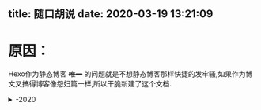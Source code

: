 title: 随口胡说
date: 2020-03-19 13:21:09
---
# 原因：

Hexo作为静态博客 ~~唯一~~ 的问题就是不想静态博客那样快捷的发牢骚,如果作为博文又搞得博客像怨妇篇一样,所以干脆新建了这个文档.
<details>
<summary> -2020</summary>
<details>
<summary> --<span class="heimu">蕉</span>焦灼的六月</summary>

### ---28日

有必要对图片进行压缩了。

刚才试了一下PicGo中的 `picgo-plugin-sharp` 效果十分显著，一张4MB的jpg图片压成Webp之后就只有300kb，而且图片质量几乎不变。

Google分析也很明确指出了,图片太大是得分低的最主要原因：

![](https://img.cyfan.top/pic/postpic/20200628101723.webp)

好在PicGo有这样一插件，以牺牲不到2s的CPU时间换来访客的舒适度还是很划算的。

### ---27日

中考考完了<img src="https://img.cyfan.top/pic/moji/%E9%95%BF%E8%8D%89.png">，忙里偷闲对网站做了很多小更改，比较大的如

- 修改IPFS快速上传与镜像二合一
- 建立CDN介绍页面
- 通过CloudFlareCDNAPI几乎无耗时获取用户侧信息
- 将博客部署成 `travis-ci` ，实现在线更新博客<span class="heimu">省得在学校无法更新博客</span>.[然而比较令人难堪的是，博客nodejs拓展特别多，git上传了将近一个小时，不过接下来更新博客就不用那么麻烦了]<img src="https://travis-ci.com/ChenYFan/blog.svg?branch=master">【以及CloudFlare缓存更新速度有点难堪】

过几天在扯吧，现在回去潜水了<img src="https://img.cyfan.top/pic/moji/huaji.gif">

其实也是方便了我在手机端进行修改，额，不过手机端打字确实不是很舒服，还是电脑为主力。

</details>
<details>
<summary> --痛苦的五月</summary>

#### ---23日

~~WTM~~，GoogleDrive如果用GDindex，正常下载大文件或视频也就算了，下载一个2MB的文件居然要杀毒！神奇算法居然一次杀毒要10秒！！！更令人666的是，大文件不杀毒，小文件杀的的飞起！没杀完直接给404？！？！
最让我无语的是，这个功能取消不了...<img src="https://img.cyfan.top/pic/moji/lh.jpg">
这就导致在16-23日间博客图片迟迟打不开的原因
Workers更是在后台爆异常，严重拖慢了速度。
<img src="https://img.cyfan.top/pic/post/pasted-205.png" height=45% width=45%>
简称：脑阔疼。

目前所有图片已迁移至OneDrive，自己下载速度大概有500kb/s，用的是ODM搭建与Tencent的SCF，好像OneDrive也就5GB，要求不大，能拿来图床就行了，反正视频照样走GDrive。

因为获取到后就直接走302跳转到微软直链下载，效率是差了点，不过比走GDrive（20s）或Github（12s），平均下来只要6s就够了，小图片秒开，况且OneDrive可以映射在Windows里成为一个硬盘，正常做图床还方便修改，足够了。

SCF的收费相当良心，前面免费额度估计是用不完的，反正我又不是拿来做网盘，就是个图床，能走40万GBs100万次，对于我这个小博主来说，基本不太可能，当然，各位大侠手下留情，我似乎没招惹什么人吧。
<img src="https://img.cyfan.top/pic/post/pasted-205.jpg" height=45% width=45%>

换图床的好处就是大大减少了走Githubpages流量，因为我整个博客不带图片只有15MB，可以算作轻巧了。

不过脑子一抽把SCF选到硅谷去了，欸欸欸，下次有空再换到东京香港吧，下周期中考试过了先。



#### ---16日

一个月下来，感觉和池里头那几头大王八一样，整天划水摸鱼。
啊啊啊啊啊啊，29号期中考试啊啊啊啊，我摸鱼的日子又要到头了么？
还有因为疫情原因，我的创新班暑假就放一星期！！！啊啊啊啊啊啊哭了哭了，感觉我要无限拖更了呜呜呜。
我要死了呜呜呜呜呜。
趁死之前把图床换到GoogleDrive直链网盘上，省得走Github和CloudFlare速度太慢了，还浪费Github空间，以下是截图：
替换图床前：
<img src="https://img.cyfan.top/pic/post/pasted-196.jpg" height=45% width=45%>
<img src="https://img.cyfan.top/pic/post/pasted-197.jpg" height=45% width=45%>
<img src="https://img.cyfan.top/pic/post/pasted-198.jpg" height=45% width=45%>
<img src="https://img.cyfan.top/pic/post/pasted-199.jpg" height=45% width=45%>
替换图床后：
<img src="https://img.cyfan.top/pic/post/pasted-200.jpg" height=45% width=45%>
<img src="https://img.cyfan.top/pic/post/pasted-201.jpg" height=45% width=45%>
<img src="https://img.cyfan.top/pic/post/pasted-202.jpg" height=45% width=45%>
<img src="https://img.cyfan.top/pic/post/pasted-203.jpg" height=45% width=45%>
 
我地妈呀，我居然有这么多图片！！！
<img src="https://img.cyfan.top/pic/post/pasted-204.jpg" height=45% width=45%>
幸好早点迁移过来了，(*≧︶≦))(￣▽￣* )ゞ
以后上传走Workers，至少不要走Github就行。


#### ---1日

累累累累，高中生活丰富多彩，五一长假日日忙碌。
求是楼[1]，求是楼，一跃解千愁，问君能有几多愁，恰似一江春水向东流。

[1]求是楼:温中最高的建筑,17层+一天线,目测高度将近100m.
</details>
<details>
<summary> --愚人的四月</summary>

#### ---11日


<img src="https://img.cyfan.top/pic/post/pasted-194.png" height=45% width=45%>

这下连个<kbd>忽略警告，继续访问</kbd>也没有了（つ﹏⊂）


#### ---2日

脑子好多了，就不鸽了，继续<span class="heimu">瞎几把</span>乱扯.

#### ---1日

生病了，不是新冠，就是作死外出淋了雨，感冒了，不咳嗽，有一点点发烧（37.7°C），头痛【一走路就感觉脑壳要裂开了】，手臂疼，手脚冰凉【别说我有没有肺炎，我现在咳都不咳，一咳就脑壳疼】，老是出冷汗，身体不适，博客暂停3天。

今天是愚人节，但我真的没心情和大家开玩笑，谢谢大家体谅。停更期间依旧会回复和添加友链，只不过时间没这么快了，谢谢大家体谅。
</details>
<details>
<summary> --中二的三月</summary>

#### ---23日
<details>
<summary> 塔拉里的故事（源自wikipedia特色词条）</summary>
出生	约1772年

逝世	1798年（约26岁）

职业	军人、街头艺人

塔拉里（法语：Tarrare或Tarare，约1772年－1798年）是位法国军人和艺人，以异乎寻常的饮食习惯闻名。他总是饥肠辘辘，能够吃下海量的肉类。由于父母实在供养不起，所以他十几岁时就离开了家。他与一帮小偷和妓女走遍法国，以招摇撞骗为生。他能吞下软木塞、石头、活的动物，以及满满一篮苹果。凭着这样的“技艺”，塔拉里到达巴黎，成为街头艺人。

第一次反法同盟建立后，塔拉里加入法国革命军。由于军粮无法满足胃口，他会吃掉排水沟甚至垃圾堆中能够找到的任何食物，但即便如此，他的情况还是随饥饿恶化。精疲力尽之下，塔拉里住进医院，工作人员开展一系列医学实验来研究他的食量。在此期间，他一顿就能吃掉15人量的食物，还吃掉了活猫、活蛇、活蜥蜴和小狗，甚至根本没嚼一口就吞掉一条鳗鱼。虽然食量惊人，但塔拉里的体型正常，而且除精神萎靡外也没有表现出任何精神类疾病迹象。

亚历山大·德·博阿尔内将军打算充分利用塔拉里的“才能”充当法国军队信使，先让他吞下文件，穿过敌军战线到达安全地点后再把文件从粪便中拉出来。不幸的是，塔拉里不会说德语，首次上路就被普鲁士军队所擒，受尽折磨后才回到法国军队。

经历这次教训后，塔拉里决定采取任何手段纠正自己的食欲问题，先后服用鸦片酊、烟丸、葡萄醋和水煮蛋。但这些治疗都以失败告终。医生无法让他控制饮食，饥饿的塔拉里会设法溜出医院，在水沟、垃圾堆以及屠夫的商店外搜寻下水，甚至意图喝下医院中其他病人的血，或是吃掉太平间的尸体。院方怀疑他吃掉了一个孩子，因此将塔拉里赶了出去。四年后，他出现在凡尔赛镇，患上严重的肺结核，之后又患上严重腹泻，于不久后去世。

# 童年和早期经历
1772年前后，塔拉里生于法国里昂附近的乡间[1][2][注 1]，具体出生日期已无从考证，甚至连“塔拉里”到底是其真名还是绰号都已无法确定[3]。

塔拉里从小胃口惊人，十几岁时，他已经能够在一天里吃掉四分之一头牛，重量几乎和他本人一样[4][5]。父母实在供养不起，只能把他赶出家门[1][6]。此后几年里，他跟随一帮窃贼和妓女走遍全国[7]，通过乞讨和偷窃获取食物[1]，之后成为职业骗子，在法国各地招摇撞骗为生[6][8]。塔拉里吃瓶塞、石头和活动物的举动吸引他人驻足观看，他还一个接一个大口吞掉整篮苹果[1][6]。他吃起食物来狼吞虎咽，特别喜欢吃蛇肉[2][8]。

1788年，塔拉里来到巴黎，成为街头艺人[6]。这段时间他的事业总体还算成功，但也有一次因表演过程中出现问题患上严重的肠梗阻[6]。围观的众人将他抬到医院，接受强力泻药治疗[6]。完全康复后，塔拉里提议现场表演，自称能吃掉医生的怀表和表链，吉罗（M. Giraud）医生对此不为所动，并警告塔拉里，如果真吃掉这些东西，自己就会把他剖开取回[6][8]。

# 外貌和行为
虽然食量异常之大，但塔拉里身型苗条、体重适中[9]。17岁时，他的体重只有45公斤[1][5]。据称，他有一头异常柔软的金发，嘴巴特别宽，一口牙齿严重变色[9]，几乎都看不出来哪里是嘴唇[10][11]。如果没有吃东西，他的皮肤会非常松弛，甚至可以把腹部的皮肤在腰部卷起来[9][10]。吃饱后，他的腹部会胀大得“像个巨大的气球”[6]。他脸颊的皮肤也很松弛，皱巴巴地挂在脸上，他可以在嘴里放进苹果或12个鸡蛋，这时脸上的皮肤才会完全伸展开来[11][12]。他的体温总是很高，大汗淋漓，而且一直散发出狐臭[9][11]，根据记载，塔拉里的狐臭非常严重，他人只要走到20步以内就无法忍受[11]。同时这种体臭还会在他进食后加剧[10][11]，他的眼睛和脸颊会布满血丝[9]，别人还能看到他身上散发出蒸汽[11]。他还会变得昏昏欲睡，睡觉期间会大声打嗝，下巴还有吞咽动作[11]。他还患有慢性腹泻，据称排便“臭到超乎所有人的想象”[11]。虽大量摄入食物，但塔拉里并不会经常呕吐，体重也没有显著增长[13]。在他人眼里，塔拉里除食量惊人外没有明显的精神疾病或异常行为迹象[13]，只不过精神上较为萎靡不振而已[11][14]。

造成塔拉里食量如此之大的原因尚不清楚。虽然这一时期也存在其他类似行为的记录，但没有任何一起记录下来的现代多食症案例像他这样极端，而且除塔拉里外，也没有任何同时期病人死后有过验尸[15]。甲状腺功能亢进症可能诱发极大的食欲和体重快速下降，有专家推测，塔拉里的症状可能是因杏仁核或腹内侧核受损而导致，已知动物在伤及杏仁核或腹内侧核时会引发多食症[16]。

# 军旅生涯
第一次反法同盟建立后，塔拉里加入法国革命军[4][6]。不幸的是，军粮也无法满足他的胃口[6]。他会和战友一起外出执行任务，获得他人的口粮为回报，并在垃圾堆里寻找残羹剩饭[5]，但还是吃不饱[1]。精疲力尽的他被送进上莱茵省苏茨-上莱茵的部队医院[1]。虽然一人独得四人份口粮，但塔拉里还是饿得慌[8]，水槽或垃圾箱中的食物残渣他都不会放过[6]，还会吃掉其他病人吃剩的食物[1]，甚至潜入药剂师的房间偷吃膏药[1]。军医无法理解他何以会有如此之大的胃口，军队命令塔拉里留在部队医院，接受第九轻骑兵团外科医生考维尔（Dr. Courville[注 2]）、乔治·迪迪埃（George Didier），以及医院外科主任佩尔西男爵（Baron Percy）设计的生理学实验。[6]

“在他面前，猫和狗都落荒而逃，仿佛都意识到了他在准备要让它们迎接怎样的命运。”[9]

# 佩尔西男爵
考维尔和佩尔西决定检验塔拉里到底能吃掉多少食物。他们安排医院大门旁准备15名劳工分量的膳食，通常来说医院工作人员不会让塔拉里走到食物跟前，但这次考维尔允许病人不受他人干扰地走到台前[6]。塔拉里吃掉了整整两个大肉饼，几盘油脂和盐，还喝掉了15.14升牛奶，然后马上就倒头大睡[2][17]。考维尔发现，塔拉里的腹部膨胀起来并且绷紧，就像个大气球[6][17]。另一次测试是在他面前放了只活猫。塔拉里用牙齿撕开猫的腹部，先是喝掉血液，然后把除骨头外的整只猫都吃了下去，再把皮毛和皮肤呕吐出来[2][8]。此后，医院工作人员尝试过多种动物，如蛇、蜥蜴和小狗等，全被他吞下肚[9]，他还曾用牙齿咬碎鳗鱼的头，然后整条吞下肚[2]。

# 军队信使
在医院里当了几个月实验品后，军方打算让塔拉里继续服役[9]。考维尔医生非常希望能继续研究病人的饮食习性和消化系统，他向亚历山大·德·博阿尔内将军（General Alexandre de Beauharnais）建议，让塔拉里的“才干”为军队所用[9]。他先将文件放入木盒，让塔拉里吞下木盒，两天后，木盒出现在粪便中，里面的文件依然清晰可读[9][17]。考维尔于是向将军建议，让塔拉里充当军队信使，因为他可以“携带”文件通过敌区，即便搜身也无法发现[9]。

博阿尔内将军召集莱茵河集团军的各级指挥官，共同验证塔拉里的“工作能力”[9]。塔拉里成功吞下盒子，并获得一独轮车的公牛内脏作为奖励[2]，他马上就在一堆将军面前把这14公斤生牛肺和牛肝全吃掉了[9][18]。

经过这次成功的展示，塔拉里正式成为莱茵河集团军的间谍。博阿尔内将军对塔拉里用身体携带信件的能力深信不疑，但也担心其精神状态能否担此大任，所以一开始并不愿将重要军事文件交给他。[19]塔拉里的第一项任务是前去诺伊施塔特附近，给一位遭普鲁士人囚禁的法国上校捎信[9]。军方告诉塔拉里，他肚里文件的军事意义极大，但那实际上不过是博阿尔内将军写的便条，要求上校确认是否收到文件，如果收到，那么就把任何有关普鲁士军队动向的信息再传回来[19]。

塔拉里假扮成德国农民，借夜色掩护穿过普鲁士战线[19]。但由于他不会说德语[10]，因此当地居民很快就对他留上了神，还上报了普鲁士军方，塔拉里于是在兰道郊外被擒。普鲁士军人对他搜身检查，但没有发现任何疑点，面对敌人鞭打，塔拉里忠于使命、坚不吐实。[19]他被带到当地普鲁士军队指挥官佐格里将军（General Zoegli）面前，但仍然拒绝交待，因此入狱[19]。经过24小时的关押，塔拉里让步了，向敌人交待了传递信息的计策[19]。他被锁进茅房，木盒在被他吞下30小时后终于重见天日[17][19]。由于塔拉里先前声称自己带有至关重要的军事情报，因此佐格里将军在看到博阿尔内将军的“情报”后怒发冲冠，下令将塔拉里送上绞架，并且绞索都已经套到犯人脖子上[19][注 3]。但就在最后一刻，佐格里心软了，塔拉里被带离绞架后又经受了一顿痛打，然后在法军战线附近获释[19]。

# 治疗
间谍生涯出师不利之下，塔拉里开始竭尽全力避服兵役。他回到医院，向佩尔西表示愿接受任何治疗方案。[19]佩尔西先给病人试服鸦片酊，然后是葡萄醋和烟丸，但都无济于事[17][19]。接下来佩尔西又给塔拉里吃下大量水煮蛋，但这同样无法压制病人的食欲[20]。医生想方设法让塔拉里控制饮食，但都徒劳无功，他会设法溜出医院，在屠夫的店铺外搜寻下水，与流浪狗争抢排水沟、小巷和垃圾堆里的腐肉[2][17][20]。医院工作人员先后多次抓到他吸食正在放血病人的血液，还打算吃掉太平间的尸体[2][17]。其他医生认为塔拉里患有精神疾病，因此向佩尔西施压，要求将病人转送疯人院，但佩尔西仍然打算继续实验，所以塔拉里也继续留在部队医院[20]。

经过一段时日，有位14个月大的孩童失踪，院方立即怀疑到塔拉里的头上。这一次，佩尔西没有（或者也是无法）替病人辩护，医院工作人员将塔拉里赶了出去，他再也没有回来。[17][20]

# 逝世
4年后（1798年），凡尔赛镇一家医院有位名叫泰西（M. Tessier）的医生与佩尔西取得联络，称院中有位病人希望能见佩尔西一面。这个病人正是已经卧病在床、身体虚弱的塔拉里。[20]塔拉里告诉佩尔西，自己曾于两年前吞下一只金叉，相信正是因为这只金叉留在体内导致他现在如此虚弱，希望佩尔西能想办法把金叉弄出去。但佩尔西发现，病人实际上患有晚期肺结核。[20]一个月后，塔拉里开始持续不断地腹泻，并在不久后去世[20]。

尸体很快腐烂，医院的医生拒绝解剖[20]。但泰西却希望通过检查病人体内找到病因，而且他也好奇，那支金叉是不是真的留在塔拉里体内[20]。经过验尸，医生发现塔拉里的食道异常之宽，而且医生只需打开病人的下巴就能从宽阔的通道一直看到胃里[21]。医生还发现塔拉里的尸体里到处都有脓[17]，肝脏和胆囊都异常之大[17]，胃非常庞大，但到处都是溃疡[10]，胃占据了腹腔的大部分空间[17][20]。

但是，泰西一直都没能找到那只金叉[22]。
</details>


#### ---22日

试了一下本地打开博客和网上打开博客时间居然差不多...

F12看了一下博客，5秒加载时间一半是不蒜子的功劳...

.不蒜子最近似乎有点不稳定，欸,暂时移除它吧,有空看看cnzz行不行..

多bb一句：移除后基本秒开了，CloudFlare确实NB！

#### ---21日

换了个主题，啥功能都集成了，渲染速度提升了，强烈推荐fluid！

---


<img src="https://img.cyfan.top/pic/post/pasted-81.png" width="75%" height="75%">

不好意思，谷歌，我有点无法理解你的思维。


#### ---20日

主题更换完成，修改小记：Gitalk、Google统计、lazyload

---

华丽丽的分割线

---

对不起，我又换成fluid了<img src="https://img.cyfan.top/pic/moji/huaji.png">，而且意外的发现这可以随便加表情<img src="https://img.cyfan.top/pic/moji/huaji.png"><img src="https://img.cyfan.top/pic/moji/zhuaji.png"><img src="https://img.cyfan.top/pic/moji/yhuaji.png">

---

After a few hundred years, GitHub will become the world's largest digital cemetery, and most of the users have passed away. However, their homepages, projects and commit history describe what they did during their lifetime.
几百年后，GitHub将成为世界上最大的数字公墓，大部分用户已经去世。然而，他们的主页、项目和提交历史描述了他们一生中所做的事情。


#### ---19日

同学们啊，博客刚开始用千万不要用NexT了啊，现在出坑还来的及啊。

NexT专属内建标签在其它主题是不兼容的，不兼容的！这意味着一旦入坑换主题就很麻烦了啊！！！！

今天下午本来是想跳槽到 `diaspora` ，结果因为不兼容 `note class_name` 导致无法使用。

血亏啊啊啊啊啊啊啊w(&Д&)w

</details>

</details>
